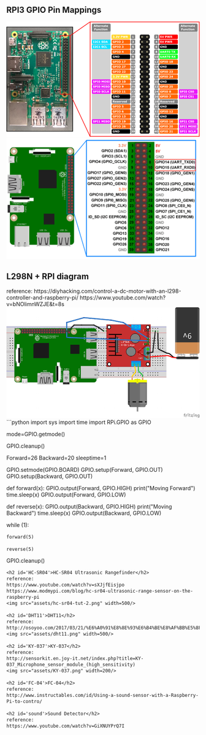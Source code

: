 <h2 id='gpio'>RPI3 GPIO Pin Mappings</h2>
<img src="assets/GPIO.png" width=800/>  
<img src="assets/GPIO2.png" width=800/>  

<h2 id='l298n'>L298N + RPI diagram</h2>
reference:  
https://diyhacking.com/control-a-dc-motor-with-an-l298-controller-and-raspberry-pi/  
https://www.youtube.com/watch?v=bNOlimnWZJE&t=8s
<img src="assets/Raspberry-Pi-L298-Schematic.png" width=800/>  
```python
import sys
import time
import RPi.GPIO as GPIO

mode=GPIO.getmode()

GPIO.cleanup()

Forward=26
Backward=20
sleeptime=1

GPIO.setmode(GPIO.BOARD)
GPIO.setup(Forward, GPIO.OUT)
GPIO.setup(Backward, GPIO.OUT)

def forward(x):
    GPIO.output(Forward, GPIO.HIGH)
    print("Moving Forward")
    time.sleep(x)
    GPIO.output(Forward, GPIO.LOW)

def reverse(x):
    GPIO.output(Backward, GPIO.HIGH)
    print("Moving Backward")
    time.sleep(x)
    GPIO.output(Backward, GPIO.LOW)

while (1):
    
    forward(5)

    reverse(5)
GPIO.cleanup()
```
<h2 id='HC-SR04'>HC-SR04 Ultrasonic Rangefinder</h2>
reference:  
https://www.youtube.com/watch?v=sXJjfEisjpo  
https://www.modmypi.com/blog/hc-sr04-ultrasonic-range-sensor-on-the-raspberry-pi  
<img src="assets/hc-sr04-tut-2.png" width=500/> 

<h2 id='DHT11'>DHT11</h2>
reference:  
http://osoyoo.com/2017/03/21/%E6%A0%91%E8%8E%93%E6%B4%BE%E8%AF%BB%E5%8F%96dht11/  
<img src="assets/dht11.png" width=500/> 

<h2 id='KY-037'>KY-037</h2>
reference:  
http://sensorkit.en.joy-it.net/index.php?title=KY-037_Microphone_sensor_module_(high_sensitivity)  
<img src="assets/KY-037.png" width=200/> 

<h2 id='FC-04'>FC-04</h2>
reference:
http://www.instructables.com/id/Using-a-sound-sensor-with-a-Raspberry-Pi-to-contro/

<h2 id='sound'>Sound Detector</h2>
reference:  
https://www.youtube.com/watch?v=GiXNUYPrQ7I  
